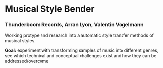 # Musical Style Bender
### Thunderboom Records, Arran Lyon, Valentin Vogelmann

Working protype and research into a automatic style transfer methods of musical styles.

**Goal:** experiment with transforming samples of music into different genres, see which technical and conceptual challenges exist and how they can be addressed/overcome


